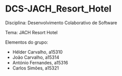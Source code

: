 ﻿# DCS-JACH_Resort_Hotel
Disciplina: Desenvolvimento Colaborativo de Software

Tema: JACH Resort Hotel

Elementos do grupo:
- Hélder Carvalho, a15310
- João Carvalho, a15314
- António Fernandes, a15316
- Carlos Simões, a15321

